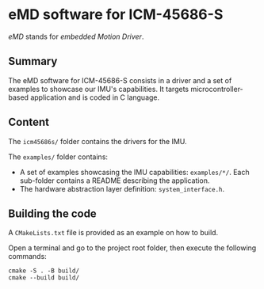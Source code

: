 # eMD software for ICM-45686-S

_eMD_ stands for _embedded Motion Driver_.

## Summary

The eMD software for ICM-45686-S consists in a driver and a set of examples to showcase our IMU's capabilities. It targets microcontroller-based application and is coded in C language.

## Content

The `icm45686s/` folder contains the drivers for the IMU.

The `examples/` folder contains:
* A set of examples showcasing the IMU capabilities: `examples/*/`. Each sub-folder contains a README describing the application. 
* The hardware abstraction layer definition: `system_interface.h`. 

## Building the code

A `CMakeLists.txt` file is provided as an example on how to build.

Open a terminal and go to the project root folder, then execute the following commands:

```
cmake -S . -B build/
cmake --build build/
```
